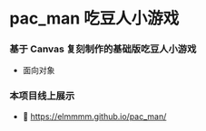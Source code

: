 # pac_man 吃豆人小游戏
### 基于 Canvas 复刻制作的基础版吃豆人小游戏
* 面向对象
### 本项目线上展示 
* 🍗 <https://elmmmm.github.io/pac_man/>